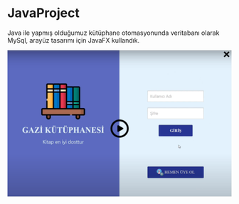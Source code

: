 # JavaProject
Java ile yapmış olduğumuz kütüphane otomasyonunda veritabanı olarak MySql, arayüz tasarımı için JavaFX kullandık.

<div>
  <a href="https://www.youtube.com/watch?v=9xFsYmzSpTo"><img src="src/Images/ReadMeImages/YoutubeLink.PNG" alt="IMAGE ALT TEXT"></a>
</div>
